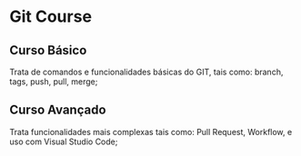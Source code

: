 # Git Course

## Curso Básico

  Trata de comandos e funcionalidades básicas do GIT, tais como: branch, tags, push, pull, merge;

## Curso Avançado

  Trata funcionalidades mais complexas tais como: Pull Request, Workflow, e uso com Visual Studio Code;
